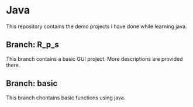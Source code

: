# Java
This repository contains the demo projects I have done while learning java.

## Branch: R_p_s
This branch contains a basic GUI project. More descriptions are provided there.

## Branch: basic
This branch chontains basic functions using java. 
